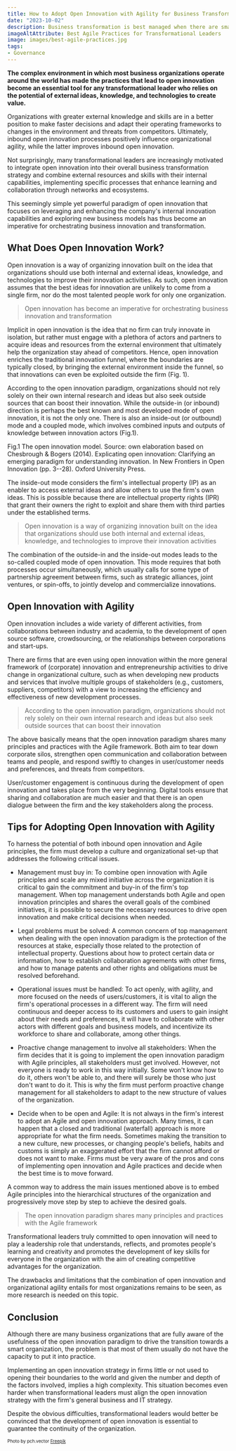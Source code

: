 ```yaml
---
title: How to Adopt Open Innovation with Agility for Business Transformation
date: "2023-10-02"
description: Business transformation is best managed when there are smart leaders who recognize the needs of the organization and are willing to guide it on the right direction. Smart leadership is a critical capability that companies must put into practice when they set out to build a data-driven culture in the organization.
imageAltAttribute: Best Agile Practices for Transformational Leaders
image: images/best-agile-practices.jpg
tags:
- Governance
---
```


**The complex environment in which most business organizations operate around the world has made the practices that lead to open innovation become an essential tool for any transformational leader who relies on the potential of external ideas, knowledge, and technologies to create value.**

Organizations with greater external knowledge and skills are in a better position to make faster decisions and adapt their operating frameworks to changes in the environment and threats from competitors. Ultimately, inbound open innovation processes positively influence organizational agility, while the latter improves inbound open innovation.

Not surprisingly, many transformational leaders are increasingly motivated to integrate open innovation into their overall business transformation strategy and combine external resources and skills with their internal capabilities, implementing specific processes that enhance learning and collaboration through networks and ecosystems.

This seemingly simple yet powerful paradigm of open innovation that focuses on leveraging and enhancing the company's internal innovation capabilities and exploring new business models has thus become an imperative for orchestrating business innovation and transformation.

## What Does Open Innovation Work?

Open innovation is a way of organizing innovation built on the idea that organizations should use both internal and external ideas, knowledge, and technologies to improve their innovation activities. As such, open innovation assumes that the best ideas for innovation are unlikely to come from a single firm, nor do the most talented people work for only one organization.

> Open innovation has become an imperative for orchestrating business innovation and transformation

Implicit in open innovation is the idea that no firm can truly innovate in isolation, but rather must engage with a plethora of actors and partners to acquire ideas and resources from the external environment that ultimately help the organization stay ahead of competitors. Hence, open innovation enriches the traditional innovation funnel, where the boundaries are typically closed, by bringing the external environment inside the funnel, so that innovations can even be exploited outside the firm (Fig. 1).

According to the open innovation paradigm, organizations should not rely solely on their own internal research and ideas but also seek outside sources that can boost their innovation. While the outside-in (or inbound) direction is perhaps the best known and most developed mode of open innovation, it is not the only one. There is also an inside-out (or outbound) mode and a coupled mode, which involves combined inputs and outputs of knowledge between innovation actors (Fig.1).

Fig.1 The open innovation model. Source: own elaboration based on Chesbrough & Bogers (2014). Explicating open innovation: Clarifying an emerging paradigm for understanding innovation. In New Frontiers in Open Innovation (pp. 3--28). Oxford University Press.

The inside-out mode considers the firm's intellectual property (IP) as an enabler to access external ideas and allow others to use the firm's own ideas. This is possible because there are intellectual property rights (IPR) that grant their owners the right to exploit and share them with third parties under the established terms.

> Open innovation is a way of organizing innovation built on the idea that organizations should use both internal and external ideas, knowledge, and technologies to improve their innovation activities

The combination of the outside-in and the inside-out modes leads to the so-called coupled mode of open innovation. This mode requires that both processes occur simultaneously, which usually calls for some type of partnership agreement between firms, such as strategic alliances, joint ventures, or spin-offs, to jointly develop and commercialize innovations.

## Open Innovation with Agility 

Open innovation includes a wide variety of different activities, from collaborations between industry and academia, to the development of open source software, crowdsourcing, or the relationships between corporations and start-ups.

There are firms that are even using open innovation within the more general framework of (corporate) innovation and entrepreneurship activities to drive change in organizational culture, such as when developing new products and services that involve multiple groups of stakeholders (e.g., customers, suppliers, competitors) with a view to increasing the efficiency and effectiveness of new development processes.

> According to the open innovation paradigm, organizations should not rely solely on their own internal research and ideas but also seek outside sources that can boost their innovation

The above basically means that the open innovation paradigm shares many principles and practices with the Agile framework. Both aim to tear down corporate silos, strengthen open communication and collaboration between teams and people, and respond swiftly to changes in user/customer needs and preferences, and threats from competitors.

User/customer engagement is continuous during the development of open innovation and takes place from the very beginning. Digital tools ensure that sharing and collaboration are much easier and that there is an open dialogue between the firm and the key stakeholders along the process.

## Tips for Adopting Open Innovation with Agility 

To harness the potential of both inbound open innovation and Agile principles, the firm must develop a culture and organizational set-up that addresses the following critical issues.

-   Management must buy in: To combine open innovation with Agile principles and scale any mixed initiative across the organization it is critical to gain the commitment and buy-in of the firm's top management. When top management understands both Agile and open innovation principles and shares the overall goals of the combined initiatives, it is possible to secure the necessary resources to drive open innovation and make critical decisions when needed.

-   Legal problems must be solved: A common concern of top management when dealing with the open innovation paradigm is the protection of the resources at stake, especially those related to the protection of intellectual property. Questions about how to protect certain data or information, how to establish collaboration agreements with other firms, and how to manage patents and other rights and obligations must be resolved beforehand.

-   Operational issues must be handled: To act openly, with agility, and more focused on the needs of users/customers, it is vital to align the firm's operational processes in a different way. The firm will need continuous and deeper access to its customers and users to gain insight about their needs and preferences, it will have to collaborate with other actors with different goals and business models, and incentivize its workforce to share and collaborate, among other things.

-   Proactive change management to involve all stakeholders: When the firm decides that it is going to implement the open innovation paradigm with Agile principles, all stakeholders must get involved. However, not everyone is ready to work in this way initially. Some won't know how to do it, others won't be able to, and there will surely be those who just don't want to do it. This is why the firm must perform proactive change management for all stakeholders to adapt to the new structure of values of the organization.

-   Decide when to be open and Agile: It is not always in the firm's interest to adopt an Agile and open innovation approach. Many times, it can happen that a closed and traditional (waterfall) approach is more appropriate for what the firm needs. Sometimes making the transition to a new culture, new processes, or changing people's beliefs, habits and customs is simply an exaggerated effort that the firm cannot afford or does not want to make. Firms must be very aware of the pros and cons of implementing open innovation and Agile practices and decide when the best time is to move forward.

A common way to address the main issues mentioned above is to embed Agile principles into the hierarchical structures of the organization and progressively move step by step to achieve the desired goals.

> The open innovation paradigm shares many principles and practices with the Agile framework

Transformational leaders truly committed to open innovation will need to play a leadership role that understands, reflects, and promotes people's learning and creativity and promotes the development of key skills for everyone in the organization with the aim of creating competitive advantages for the organization.

The drawbacks and limitations that the combination of open innovation and organizational agility entails for most organizations remains to be seen, as more research is needed on this topic.

## Conclusion 

Although there are many business organizations that are fully aware of the usefulness of the open innovation paradigm to drive the transition towards a smart organization, the problem is that most of them usually do not have the capacity to put it into practice.

Implementing an open innovation strategy in firms little or not used to opening their boundaries to the world and given the number and depth of the factors involved, implies a high complexity. This situation becomes even harder when transformational leaders must align the open innovation strategy with the firm's general business and IT strategy.

Despite the obvious difficulties, transformational leaders would better be convinced that the development of open innovation is essential to guarantee the continuity of the organization.

<p style= "font-size:10px;">Photo by pch.vector <a href="https://www.freepik.es/vector-gratis/bote-remos-equipo-negocios_6974857.htm#query=leadership&position=33&from_view=search&track=sph#position=33&query=leadership" target="_blank">Freepik</a></p>
